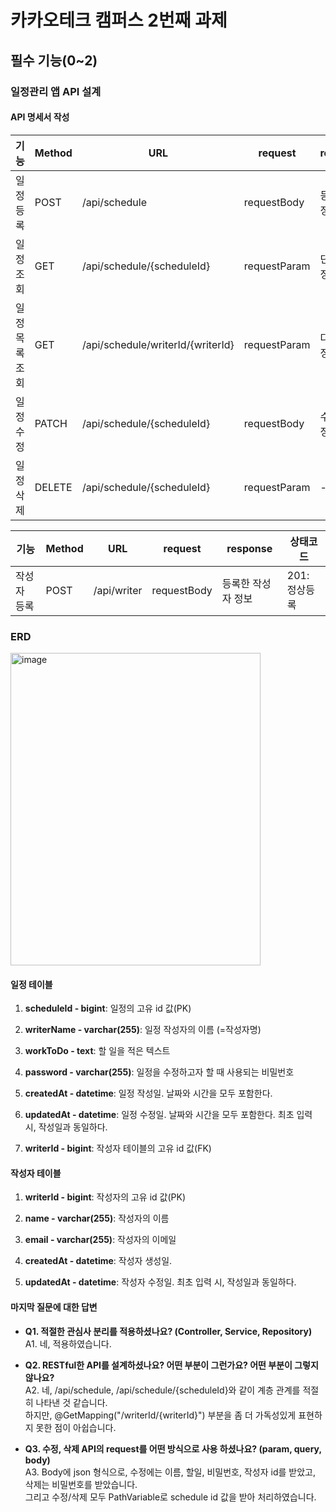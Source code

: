 # 카카오테크 캠퍼스 2번째 과제

## 필수 기능(0\~2)

### 일정관리 앱 API 설계

#### API 명세서 작성

| 기능 | Method | URL | request | response | 상태코드 |
| --- | --- | --- | --- | --- | --- |
| 일정 등록 | POST | /api/schedule | requestBody | 등록한 일정 정보 | 201: 정상등록 |
| 일정 조회 | GET | /api/schedule/{scheduleId} | requestParam | 단건 응답 정보 | 200: 정상조회 |
| 일정 목록 조회 | GET | /api/schedule/writerId/{writerId} | requestParam | 다건 응답 정보 | 200: 정상조회 |
| 일정 수정 | PATCH | /api/schedule/{scheduleId} | requestBody | 수정한 일정 정보 | 200: 정상수정 |
| 일정 삭제 | DELETE | /api/schedule/{scheduleId} | requestParam | \- | 200: 정상삭제 |

| 기능 | Method | URL | request | response | 상태코드 |
| --- | --- | --- | --- | --- | --- |
| 작성자 등록 | POST | /api/writer | requestBody | 등록한 작성자 정보 | 201: 정상등록 |

### ERD

<img width="400" height="500" alt="image" src="https://github.com/user-attachments/assets/44b24b47-cf65-4b54-a362-4156ee48ef8d"/><br>

#### 일정 테이블

1. **scheduleId - bigint**: 일정의 고유 id 값(PK)
    
2. **writerName - varchar(255)**: 일정 작성자의 이름 (=작성자명)
    
3. **workToDo - text**: 할 일을 적은 텍스트
    
4. **password - varchar(255)**: 일정을 수정하고자 할 때 사용되는 비밀번호
    
5. **createdAt - datetime**: 일정 작성일. 날짜와 시간을 모두 포함한다.
    
6. **updatedAt - datetime**: 일정 수정일. 날짜와 시간을 모두 포함한다. 최초 입력 시, 작성일과 동일하다.

7. **writerId - bigint**: 작성자 테이블의 고유 id 값(FK)


#### 작성자 테이블

1. **writerId - bigint**: 작성자의 고유 id 값(PK)

2. **name - varchar(255)**: 작성자의 이름

3. **email - varchar(255)**: 작성자의 이메일

4. **createdAt - datetime**: 작성자 생성일.

5. **updatedAt - datetime**: 작성자 수정일. 최초 입력 시, 작성일과 동일하다.


#### 마지막 질문에 대한 답변
- **Q1. 적절한 관심사 분리를 적용하셨나요? (Controller, Service, Repository)**<br>
A1. 네, 적용하였습니다.<br>

- **Q2. RESTful한 API를 설계하셨나요? 어떤 부분이 그런가요? 어떤 부분이 그렇지 않나요?**<br>
A2. 네, /api/schedule, /api/schedule/{scheduleId}와 같이 계층 관계를 적절히 나타낸 것 같습니다.<br>
하지만, @GetMapping("/writerId/{writerId}") 부분을 좀 더 가독성있게 표현하지 못한 점이 아쉽습니다.<br>

- **Q3. 수정, 삭제 API의 request를 어떤 방식으로 사용 하셨나요? (param, query, body)**<br>
A3. Body에 json 형식으로, 수정에는 이름, 할일, 비밀번호, 작성자 id를 받았고, 삭제는 비밀번호를 받았습니다.<br>
그리고 수정/삭제 모두 PathVariable로 schedule id 값을 받아 처리하였습니다.<br>
